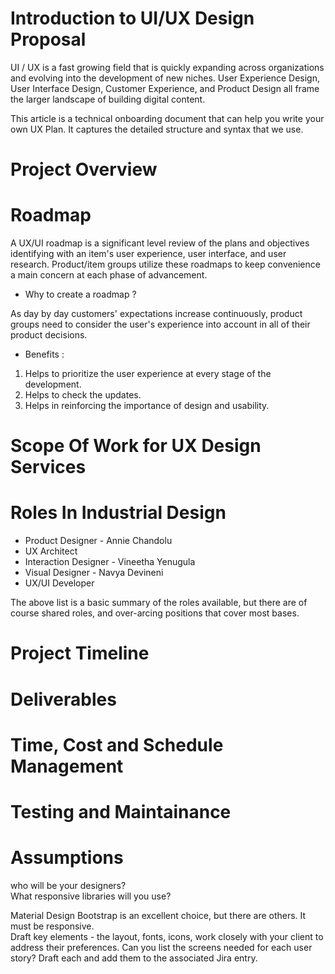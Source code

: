 # Introduction to UI/UX Design Proposal
UI / UX is a fast growing field that is quickly expanding across organizations and evolving into the development of new niches. User Experience Design, User Interface Design, Customer Experience, and Product Design all frame the larger landscape of building digital content.

This article is a technical onboarding document that can help you write your own UX Plan. It captures the detailed structure and syntax that we use.
# Project Overview
# Roadmap

A UX/UI roadmap is a significant level review of the plans and objectives identifying with an item's user experience, user interface, and user research. Product/item groups utilize these roadmaps to keep convenience a main concern at each phase of advancement. 

- Why to create a roadmap ?

As day by day customers' expectations increase continuously, product groups need to consider the user's experience into account in all of their product decisions.

- Benefits :

1. Helps to prioritize the user experience at every stage of the development.
1. Helps to check the updates.
1. Helps in reinforcing the importance of design and usability. 

# Scope Of Work for UX Design Services
# Roles In Industrial Design

- Product Designer - Annie Chandolu
- UX Architect
- Interaction Designer - Vineetha Yenugula
- Visual Designer - Navya Devineni
- UX/UI Developer

The above list is a basic summary of the roles available, but there are of course shared roles, and over-arcing positions that cover most bases.

# Project Timeline
# Deliverables
# Time, Cost and Schedule Management
# Testing and Maintainance
# Assumptions

who will be your designers?  
What responsive libraries will you use? 

Material Design Bootstrap is an excellent choice, but there are others.  It must be responsive.  
Draft key elements - the layout, fonts, icons, work closely with your client to address their preferences. 
Can you list the screens needed for each user story? 
Draft each and add them to the associated Jira entry. 








